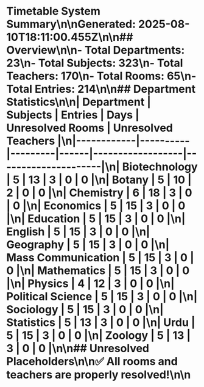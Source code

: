 # Timetable System Summary\n\n**Generated:** 2025-08-10T18:11:00.455Z\n\n## Overview\n\n- **Total Departments:** 23\n- **Total Subjects:** 323\n- **Total Teachers:** 170\n- **Total Rooms:** 65\n- **Total Entries:** 214\n\n## Department Statistics\n\n| Department | Subjects | Entries | Days | Unresolved Rooms | Unresolved Teachers |\n|------------|----------|---------|------|------------------|---------------------|\n| Biotechnology | 5 | 13 | 3 | 0 | 0 |\n| Botany | 5 | 10 | 2 | 0 | 0 |\n| Chemistry | 6 | 18 | 3 | 0 | 0 |\n| Economics | 5 | 15 | 3 | 0 | 0 |\n| Education | 5 | 15 | 3 | 0 | 0 |\n| English | 5 | 15 | 3 | 0 | 0 |\n| Geography | 5 | 15 | 3 | 0 | 0 |\n| Mass Communication | 5 | 15 | 3 | 0 | 0 |\n| Mathematics | 5 | 15 | 3 | 0 | 0 |\n| Physics | 4 | 12 | 3 | 0 | 0 |\n| Political Science | 5 | 15 | 3 | 0 | 0 |\n| Sociology | 5 | 15 | 3 | 0 | 0 |\n| Statistics | 5 | 13 | 3 | 0 | 0 |\n| Urdu | 5 | 15 | 3 | 0 | 0 |\n| Zoology | 5 | 13 | 3 | 0 | 0 |\n\n## Unresolved Placeholders\n\n✅ All rooms and teachers are properly resolved!\n\n